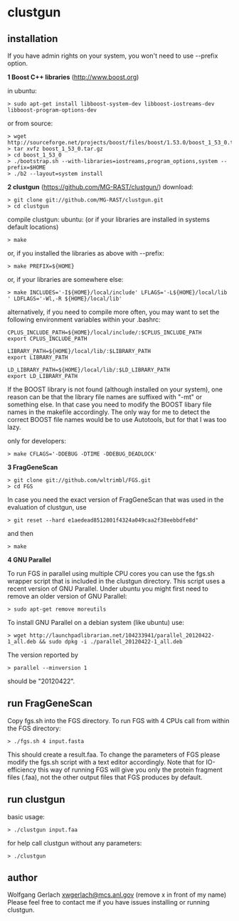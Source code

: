 clustgun
========



installation
------------

If you have admin rights on your system, you won't need to use --prefix option.

**1 Boost C++ libraries** (http://www.boost.org)

in ubuntu:
```
> sudo apt-get install libboost-system-dev libboost-iostreams-dev libboost-program-options-dev
```
or from source:
```
> wget http://sourceforge.net/projects/boost/files/boost/1.53.0/boost_1_53_0.tar.gz
> tar xvfz boost_1_53_0.tar.gz
> cd boost_1_53_0
> ./bootstrap.sh --with-libraries=iostreams,program_options,system --prefix=$HOME
> ./b2 --layout=system install
```
**2 clustgun** (https://github.com/MG-RAST/clustgun/)
download:
```
> git clone git://github.com/MG-RAST/clustgun.git
> cd clustgun
```
compile clustgun:
ubuntu: (or if your libraries are installed in systems default locations)
```
> make
```
or, if you installed the libraries as above with --prefix:
```
> make PREFIX=${HOME}
```
or, if your libraries are somewhere else:
```
> make INCLUDES='-I${HOME}/local/include' LFLAGS='-L${HOME}/local/lib ' LDFLAGS='-Wl,-R ${HOME}/local/lib'
```
alternatively, if you need to compile more often, you may want to set the following environment variables within your .bashrc:
```
CPLUS_INCLUDE_PATH=${HOME}/local/include/:$CPLUS_INCLUDE_PATH
export CPLUS_INCLUDE_PATH

LIBRARY_PATH=${HOME}/local/lib/:$LIBRARY_PATH
export LIBRARY_PATH

LD_LIBRARY_PATH=${HOME}/local/lib/:$LD_LIBRARY_PATH
export LD_LIBRARY_PATH
```


If the BOOST library is not found (although installed on your system), one reason can be that the library file names are suffixed with "-mt" or something else. In that case you need to modify the BOOST libary file names in the makefile accordingly. The only way for me to detect the correct BOOST file names would be to use Autotools, but for that I was too lazy.

only for developers:
```
> make CFLAGS='-DDEBUG -DTIME -DDEBUG_DEADLOCK'
```

**3 FragGeneScan**

```
> git clone git://github.com/wltrimbl/FGS.git
> cd FGS
```
In case you need the exact version of FragGeneScan that was used in the evaluation of clustgun, use
```
> git reset --hard e1aedead8512801f4324a049caa2f38eebbdfe8d"
```
and then
```
> make
```

**4 GNU Parallel**

To run FGS in parallel using multiple CPU cores you can use the fgs.sh wrapper script that is included in the clustgun directory. This script uses a recent version of GNU Parallel.
Under ubuntu you might first need to remove an older version of GNU Parallel:
```
> sudo apt-get remove moreutils
```
To install GNU Parallel on a debian system (like ubuntu) use:

```
> wget http://launchpadlibrarian.net/104233941/parallel_20120422-1_all.deb && sudo dpkg -i ./parallel_20120422-1_all.deb
```

The version reported by   

```
> parallel --minversion 1 
```

should be "20120422".



run FragGeneScan
----------------
Copy fgs.sh into the FGS directory.
To run FGS with 4 CPUs call from within the FGS directory:

```
> ./fgs.sh 4 input.fasta
```

This should create a result.faa. To change the parameters of FGS please modify the fgs.sh script with a text editor accordingly. Note that for IO-efficiency this way of running FGS will give you only the protein fragment files (.faa), not the other output files that FGS produces by default.  


run clustgun
------------
basic usage:
```
> ./clustgun input.faa
```

for help call clustgun without any parameters:
```
> ./clustgun
```



author
------
Wolfgang Gerlach
xwgerlach@mcs.anl.gov (remove x in front of my name)
Please feel free to contact me if you have issues installing or running clustgun.



